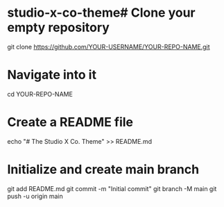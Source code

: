 # studio-x-co-theme# Clone your empty repository
git clone https://github.com/YOUR-USERNAME/YOUR-REPO-NAME.git

# Navigate into it
cd YOUR-REPO-NAME

# Create a README file
echo "# The Studio X Co. Theme" >> README.md

# Initialize and create main branch
git add README.md
git commit -m "Initial commit"
git branch -M main
git push -u origin main
